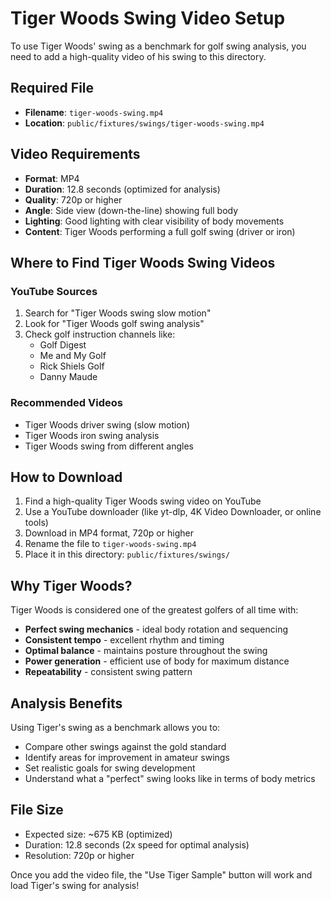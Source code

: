 # Tiger Woods Swing Video Setup

To use Tiger Woods' swing as a benchmark for golf swing analysis, you need to add a high-quality video of his swing to this directory.

## Required File
- **Filename**: `tiger-woods-swing.mp4`
- **Location**: `public/fixtures/swings/tiger-woods-swing.mp4`

## Video Requirements
- **Format**: MP4
- **Duration**: 12.8 seconds (optimized for analysis)
- **Quality**: 720p or higher
- **Angle**: Side view (down-the-line) showing full body
- **Lighting**: Good lighting with clear visibility of body movements
- **Content**: Tiger Woods performing a full golf swing (driver or iron)

## Where to Find Tiger Woods Swing Videos

### YouTube Sources
1. Search for "Tiger Woods swing slow motion"
2. Look for "Tiger Woods golf swing analysis"
3. Check golf instruction channels like:
   - Golf Digest
   - Me and My Golf
   - Rick Shiels Golf
   - Danny Maude

### Recommended Videos
- Tiger Woods driver swing (slow motion)
- Tiger Woods iron swing analysis
- Tiger Woods swing from different angles

## How to Download
1. Find a high-quality Tiger Woods swing video on YouTube
2. Use a YouTube downloader (like yt-dlp, 4K Video Downloader, or online tools)
3. Download in MP4 format, 720p or higher
4. Rename the file to `tiger-woods-swing.mp4`
5. Place it in this directory: `public/fixtures/swings/`

## Why Tiger Woods?
Tiger Woods is considered one of the greatest golfers of all time with:
- **Perfect swing mechanics** - ideal body rotation and sequencing
- **Consistent tempo** - excellent rhythm and timing
- **Optimal balance** - maintains posture throughout the swing
- **Power generation** - efficient use of body for maximum distance
- **Repeatability** - consistent swing pattern

## Analysis Benefits
Using Tiger's swing as a benchmark allows you to:
- Compare other swings against the gold standard
- Identify areas for improvement in amateur swings
- Set realistic goals for swing development
- Understand what a "perfect" swing looks like in terms of body metrics

## File Size
- Expected size: ~675 KB (optimized)
- Duration: 12.8 seconds (2x speed for optimal analysis)
- Resolution: 720p or higher

Once you add the video file, the "Use Tiger Sample" button will work and load Tiger's swing for analysis!

